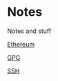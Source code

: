 # Notes
Notes and stuff


[Ethereum](ethereum/README.md)

[GPG](gpg/README.md)

[SSH](ssh/README.md)
